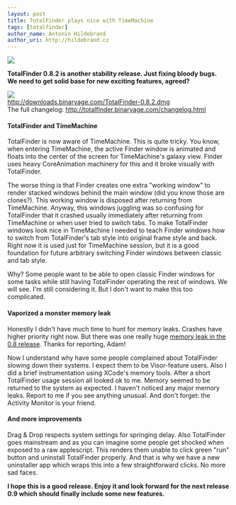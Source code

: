 ```yaml
---
layout: post
title: TotalFinder plays nice with TimeMachine
tags: [totalfinder]
author_name: Antonin Hildebrand
author_uri: http://hildebrand.cz
---
```


<img src="{{site.url}}/shared/img/icons/totalfinder-64.png" class="intro-icon"/>

**TotalFinder 0.8.2 is another stability release. Just fixing bloody bugs.<br/>We need to get solid base for new exciting features, agreed?**

<div class="blog-download">
    <a class="download-link" href="http://downloads.binaryage.com/TotalFinder-0.8.2.dmg"><img src="{{site.url}}/shared/img/small-download-button.png"/><div>http://downloads.binaryage.com/TotalFinder-0.8.2.dmg</div></a>
    <div class="download-note">The full changelog: <a href="http://totalfinder.binaryage.com/changelog.html">http://totalfinder.binaryage.com/changelog.html</a></div>
</div>

#### TotalFinder and TimeMachine 

TotalFinder is now aware of TimeMachine. This is quite tricky. You know, when entering TimeMachine, the active Finder window is animated and floats into the center of the screen for TimeMachine's galaxy view. Finder uses heavy CoreAnimation machinery for this and it broke visually with TotalFinder. 

The worse thing is that Finder creates one extra "working window" to render stacked windows behind the main window (did you know those are clones?). This working window is disposed after returning from TimeMachine. Anyway, this windows juggling was so confusing for TotalFinder that it crashed usually immediately after returning from TimeMachine or when user tried to switch tabs. To make TotalFinder windows look nice in TimeMachine I needed to teach Finder windows how to switch from TotalFinder's tab style into original frame style and back. Right now it is used just for TimeMachine session, but it is a good foundation for future arbitrary switching Finder windows between classic and tab style.

Why? Some people want to be able to open classic Finder windows for some tasks while still having TotalFinder operating the rest of windows. We will see. I'm still considering it. But I don't want to make this too complicated.

#### Vaporized a monster memory leak

Honestly I didn't have much time to hunt for memory leaks. Crashes have higher priority right now. But there was one really huge <a href="http://getsatisfaction.com/binaryage/topics/memory_leak_upon_hiding">memory leak in the 0.8 release</a>. Thanks for reporting, Adam! 

Now I understand why have some people complained about TotalFinder slowing down their systems. I expect them to be Visor-feature users. Also I did a brief instrumentation using XCode's memory tools. After a short TotalFinder usage session all looked ok to me. Memory seemed to be returned to the system as expected. I haven't noticed any major memory leaks. Report to me if you see anything unusual. And don't forget: the Activity Monitor is your friend.

#### And more improvements

Drag &amp; Drop respects system settings for springing delay. Also TotalFinder goes mainstream and as you can imagine some people get shocked when exposed to a raw applescript. This renders them unable to click green "run" button and uninstall TotalFinder properly. And that is why we have a new uninstaller app which wraps this into a few straightforward clicks. No more sad faces.

**I hope this is a good release. Enjoy it and look forward for the next release 0.9 which should finally include some new features.**